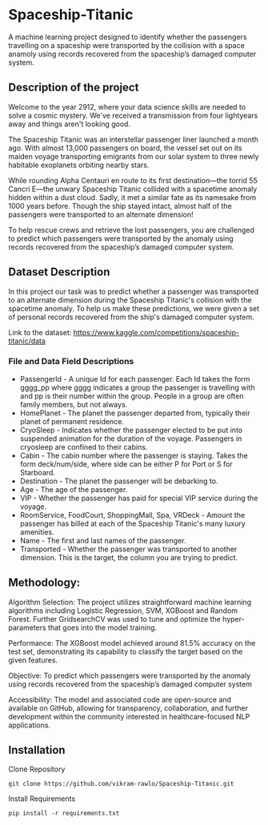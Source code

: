 # Spaceship-Titanic
A machine learning project designed to identify whether the passengers travelling on a spaceship were transported by the collision with a space anamoly using records recovered from the spaceship’s damaged computer system.

## Description of the project
Welcome to the year 2912, where your data science skills are needed to solve a cosmic mystery. We've received a transmission from four lightyears away and things aren't looking good.

The Spaceship Titanic was an interstellar passenger liner launched a month ago. With almost 13,000 passengers on board, the vessel set out on its maiden voyage transporting emigrants from our solar system to three newly habitable exoplanets orbiting nearby stars.

While rounding Alpha Centauri en route to its first destination—the torrid 55 Cancri E—the unwary Spaceship Titanic collided with a spacetime anomaly hidden within a dust cloud. Sadly, it met a similar fate as its namesake from 1000 years before. Though the ship stayed intact, almost half of the passengers were transported to an alternate dimension!

To help rescue crews and retrieve the lost passengers, you are challenged to predict which passengers were transported by the anomaly using records recovered from the spaceship’s damaged computer system.

## Dataset Description
In this project our task was to predict whether a passenger was transported to an alternate dimension during the Spaceship Titanic's collision with the spacetime anomaly. To help us make these predictions, we were given a set of personal records recovered from the ship's damaged computer system.

Link to the dataset: https://www.kaggle.com/competitions/spaceship-titanic/data

### File and Data Field Descriptions
- PassengerId - A unique Id for each passenger. Each Id takes the form gggg_pp where gggg indicates a group the passenger is travelling with and pp is their number within the group. People in a group are often family members, but not always.
- HomePlanet - The planet the passenger departed from, typically their planet of permanent residence.
- CryoSleep - Indicates whether the passenger elected to be put into suspended animation for the duration of the voyage. Passengers in cryosleep are confined to their cabins.
- Cabin - The cabin number where the passenger is staying. Takes the form deck/num/side, where side can be either P for Port or S for Starboard.
- Destination - The planet the passenger will be debarking to.
- Age - The age of the passenger.
- VIP - Whether the passenger has paid for special VIP service during the voyage.
- RoomService, FoodCourt, ShoppingMall, Spa, VRDeck - Amount the passenger has billed at each of the Spaceship Titanic's many luxury amenities.
- Name - The first and last names of the passenger.
- Transported - Whether the passenger was transported to another dimension. This is the target, the column you are trying to predict.

## Methodology:
Algorithm Selection: The project utilizes straightforward machine learning algorithms including Logistic Regression, SVM, XGBoost and Random Forest. Further GridsearchCV was used to tune and optimize the hyper-parameters that goes into the model training.

Performance: The XGBoost model achieved around 81.5% accuracy on the test set, demonstrating its capability to classify the target based on the given features.

Objective: To predict which passengers were transported by the anomaly using records recovered from the spaceship’s damaged computer system

Accessibility: The model and associated code are open-source and available on GitHub, allowing for transparency, collaboration, and further development within the community interested in healthcare-focused NLP applications.

## Installation

Clone Repository
```
git clone https://github.com/vikram-rawlo/Spaceship-Titanic.git

```
Install Requirements
```
pip install -r requirements.txt
```

